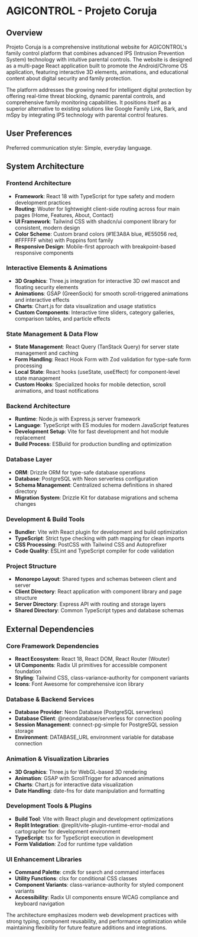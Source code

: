 # AGICONTROL - Projeto Coruja

## Overview

Projeto Coruja is a comprehensive institutional website for AGICONTROL's family control platform that combines advanced IPS (Intrusion Prevention System) technology with intuitive parental controls. The website is designed as a multi-page React application built to promote the Android/Chrome OS application, featuring interactive 3D elements, animations, and educational content about digital security and family protection.

The platform addresses the growing need for intelligent digital protection by offering real-time threat blocking, dynamic parental controls, and comprehensive family monitoring capabilities. It positions itself as a superior alternative to existing solutions like Google Family Link, Bark, and mSpy by integrating IPS technology with parental control features.

## User Preferences

Preferred communication style: Simple, everyday language.

## System Architecture

### Frontend Architecture
- **Framework**: React 18 with TypeScript for type safety and modern development practices
- **Routing**: Wouter for lightweight client-side routing across four main pages (Home, Features, About, Contact)
- **UI Framework**: Tailwind CSS with shadcn/ui component library for consistent, modern design
- **Color Scheme**: Custom brand colors (#1E3A8A blue, #E55056 red, #FFFFFF white) with Poppins font family
- **Responsive Design**: Mobile-first approach with breakpoint-based responsive components

### Interactive Elements & Animations
- **3D Graphics**: Three.js integration for interactive 3D owl mascot and floating security elements
- **Animations**: GSAP (GreenSock) for smooth scroll-triggered animations and interactive effects
- **Charts**: Chart.js for data visualization and usage statistics
- **Custom Components**: Interactive time sliders, category galleries, comparison tables, and particle effects

### State Management & Data Flow
- **State Management**: React Query (TanStack Query) for server state management and caching
- **Form Handling**: React Hook Form with Zod validation for type-safe form processing
- **Local State**: React hooks (useState, useEffect) for component-level state management
- **Custom Hooks**: Specialized hooks for mobile detection, scroll animations, and toast notifications

### Backend Architecture
- **Runtime**: Node.js with Express.js server framework
- **Language**: TypeScript with ES modules for modern JavaScript features
- **Development Setup**: Vite for fast development and hot module replacement
- **Build Process**: ESBuild for production bundling and optimization

### Database Layer
- **ORM**: Drizzle ORM for type-safe database operations
- **Database**: PostgreSQL with Neon serverless configuration
- **Schema Management**: Centralized schema definitions in shared directory
- **Migration System**: Drizzle Kit for database migrations and schema changes

### Development & Build Tools
- **Bundler**: Vite with React plugin for development and build optimization
- **TypeScript**: Strict type checking with path mapping for clean imports
- **CSS Processing**: PostCSS with Tailwind CSS and Autoprefixer
- **Code Quality**: ESLint and TypeScript compiler for code validation

### Project Structure
- **Monorepo Layout**: Shared types and schemas between client and server
- **Client Directory**: React application with component library and page structure
- **Server Directory**: Express API with routing and storage layers
- **Shared Directory**: Common TypeScript types and database schemas

## External Dependencies

### Core Framework Dependencies
- **React Ecosystem**: React 18, React DOM, React Router (Wouter)
- **UI Components**: Radix UI primitives for accessible component foundation
- **Styling**: Tailwind CSS, class-variance-authority for component variants
- **Icons**: Font Awesome for comprehensive icon library

### Database & Backend Services
- **Database Provider**: Neon Database (PostgreSQL serverless)
- **Database Client**: @neondatabase/serverless for connection pooling
- **Session Management**: connect-pg-simple for PostgreSQL session storage
- **Environment**: DATABASE_URL environment variable for database connection

### Animation & Visualization Libraries
- **3D Graphics**: Three.js for WebGL-based 3D rendering
- **Animation**: GSAP with ScrollTrigger for advanced animations
- **Charts**: Chart.js for interactive data visualization
- **Date Handling**: date-fns for date manipulation and formatting

### Development Tools & Plugins
- **Build Tool**: Vite with React plugin and development optimizations
- **Replit Integration**: @replit/vite-plugin-runtime-error-modal and cartographer for development environment
- **TypeScript**: tsx for TypeScript execution in development
- **Form Validation**: Zod for runtime type validation

### UI Enhancement Libraries
- **Command Palette**: cmdk for search and command interfaces
- **Utility Functions**: clsx for conditional CSS classes
- **Component Variants**: class-variance-authority for styled component variants
- **Accessibility**: Radix UI components ensure WCAG compliance and keyboard navigation

The architecture emphasizes modern web development practices with strong typing, component reusability, and performance optimization while maintaining flexibility for future feature additions and integrations.